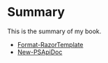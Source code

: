 # Summary

This is the summary of my book.

* [Format-RazorTemplate](api/Format-RazorTemplate.md)
* [New-PSApiDoc](api/New-PSApiDoc.md)

